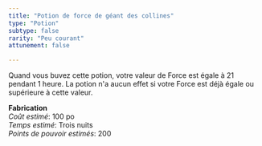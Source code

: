 ```yaml
---
title: "Potion de force de géant des collines"
type: "Potion"
subtype: false
rarity: "Peu courant"
attunement: false

---
```

Quand vous buvez cette potion, votre valeur de Force est égale à 21 pendant 1 heure. La potion n'a aucun effet si votre Force est déjà égale ou supérieure à cette valeur.  

**Fabrication**  
*Coût estimé*: 100 po    
*Temps estimé*: Trois nuits  
*Points de pouvoir estimés*: 200   
